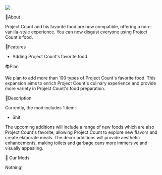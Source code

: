 ![](https://i.mcmod.cn/editor/upload/20241016/1729066851_509174_IfFQ.png)

📖About

Project Count and his favorite food are now compatible, offering a non-vanilla-style experience. You can now disgust everyone using Project Count's food.

📃Features

- Adding Project Count's favorite food. 

📚Plan

We plan to add more than 100 types of Project Count's favorite food. This expansion aims to enrich Project Count's culinary experience and provide more variety in Project Count's food preparation. 

📝Description

Currently, the mod includes 1 item: 

 - Shit

The upcoming additions will include a range of new foods which are also Project Count's favorite, allowing Project Count to explore new flavors and create elaborate meals. The decor additions will provide aesthetic enhancements, making toilets and garbage cans more immersive and visually appealing.

🎨 Our Mods

Nothing!
